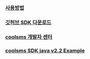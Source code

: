 ### <a href="https://everyday-com-eat.tistory.com/101">사용방법</a>

### <a href="https://github.com/coolsms/coolsms-java-examples">깃허브 SDK 다운로드</a>

### <a href="https://developer.coolsms.co.kr/">coolsms 개발자 센터</a>

### <a href="https://developer.coolsms.co.kr/JAVA_SDK_Example">coolsms SDK java v2.2 Example</a>

